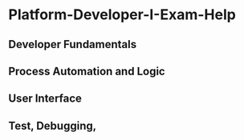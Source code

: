 # Platform-Developer-I-Exam-Help
## Developer Fundamentals
## Process Automation and Logic
## User Interface
## Test, Debugging, 
